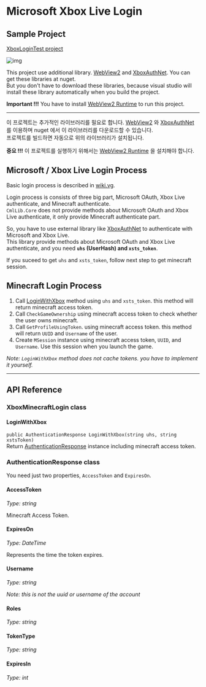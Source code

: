 # Microsoft Xbox Live Login

## Sample Project

[XboxLoginTest project](https://github.com/AlphaBs/CmlLib.Core/tree/master/XboxLoginTest)

![img](https://github.com/AlphaBs/CmlLib.Core-wiki/blob/master/img/XboxLoginTest.png?raw=true)

This project use additional library. [WebView2](https://docs.microsoft.com/en-us/microsoft-edge/webview2/) and [XboxAuthNet](https://github.com/AlphaBs/XboxAuthNet). You can get these libraries at nuget.  
But you don't have to download these libraries, because visual studio will install these library automatically when you build the project.

**Important !!!** You have to install [WebView2 Runtime](https://go.microsoft.com/fwlink/p/?LinkId=2124703) to run this project.

-----

이 프로젝트는 추가적인 라이브러리를 필요로 합니다. [WebView2](https://docs.microsoft.com/en-us/microsoft-edge/webview2/) 와 [XboxAuthNet](https://github.com/AlphaBs/XboxAuthNet) 를 이용하며 nuget 에서 이 라이브러리를 다운로드할 수 있습니다.   
프로젝트를 빌드하면 자동으로 위의 라이브러리가 설치됩니다.

**중요 !!!** 이 프로젝트를 실행하기 위해서는 [WebView2 Runtime](https://go.microsoft.com/fwlink/p/?LinkId=2124703) 을 설치해야 합니다.

## Microsoft / Xbox Live Login Process

Basic login process is described in [wiki.vg](https://wiki.vg/Microsoft_Authentication_Scheme).  

Login process is consists of three big part, Microsoft OAuth, Xbox Live authenticate, and Minecraft authenticate.  
`CmlLib.Core` does not provide methods about Microsoft OAuth and Xbox Live authenticate, it only provide Minecraft authenticate part. 

So, you have to use external library like [XboxAuthNet](https://github.com/AlphaBs/XboxAuthNet) to authenticate with Microsoft and Xbox Live.   
This library provide methods about Microsoft OAuth and Xbox Live authenticate, and you need **`uhs` (UserHash) and `xsts_token`**.

If you suceed to get `uhs` and `xsts_token`, follow next step to get minecraft session.

## Minecraft Login Process

1. Call [LoginWithXbox](https://github.com/AlphaBs/CmlLib.Core/wiki/Microsoft-Xbox-Live-Login#LoginWithXbox) method using `uhs` and `xsts_token`. this method will return minecraft access token.
2. Call `CheckGameOwnership` using minecraft access token to check whether the user owns minecraft.
3. Call `GetProfileUsingToken`. using minecraft access token. this method will return `UUID` and `Username` of the user.
4. Create `MSession` instance using minecraft access token, `UUID`, and `Username`. Use this session when you launch the game.

*Note: `LoginWithXbox` method does not cache tokens. you have to implement it yourself.*

-----

## API Reference

### XboxMinecraftLogin class

#### LoginWithXbox

`public AuthenticationResponse LoginWithXbox(string uhs, string xstsToken)`  
Return [AuthenticationResponse](https://github.com/AlphaBs/CmlLib.Core/wiki/Microsoft-Xbox-Live-Login#AuthenticationResponse%20class) instance including minecraft access token.

### AuthenticationResponse class

You need just two properties, `AccessToken` and `ExpiresOn`.

#### AccessToken

*Type: string*

Minecraft Access Token.

#### ExpiresOn

*Type: DateTime*

Represents the time the token expires.

#### Username

*Type: string*

*Note: this is not the uuid or username of the account*

#### Roles

*Type: string*

#### TokenType

*Type: string*

#### ExpiresIn

*Type: int*

